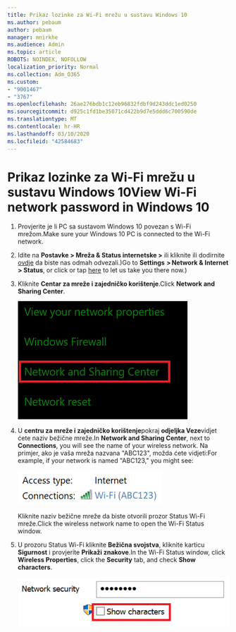 ```yaml
---
title: Prikaz lozinke za Wi-Fi mrežu u sustavu Windows 10
ms.author: pebaum
author: pebaum
manager: mnirkhe
ms.audience: Admin
ms.topic: article
ROBOTS: NOINDEX, NOFOLLOW
localization_priority: Normal
ms.collection: Adm_O365
ms.custom:
- "9001467"
- "3767"
ms.openlocfilehash: 26ae276bdb1c12eb96832fdbf9d243ddc1ed0250
ms.sourcegitcommit: d925c1fd1be35071cd422b9d7e5ddd6c700590de
ms.translationtype: MT
ms.contentlocale: hr-HR
ms.lasthandoff: 03/10/2020
ms.locfileid: "42584683"
---
```

# <a name="view-wi-fi-network-password-in-windows-10"></a><span data-ttu-id="237ec-102">Prikaz lozinke za Wi-Fi mrežu u sustavu Windows 10</span><span class="sxs-lookup"><span data-stu-id="237ec-102">View Wi-Fi network password in Windows 10</span></span>

1. <span data-ttu-id="237ec-103">Provjerite je li PC sa sustavom Windows 10 povezan s Wi-Fi mrežom.</span><span class="sxs-lookup"><span data-stu-id="237ec-103">Make sure your Windows 10 PC is connected to the Wi-Fi network.</span></span>

2. <span data-ttu-id="237ec-104">Idite na **Postavke > Mreža & Status internetske >** ili kliknite ili dodirnite [ovdje](ms-settings:network?activationSource=GetHelp) da biste nas odmah odvezali.)</span><span class="sxs-lookup"><span data-stu-id="237ec-104">Go to **Settings  > Network & Internet  > Status**, or click or tap [here](ms-settings:network?activationSource=GetHelp) to let us take you there now.)</span></span>

3. <span data-ttu-id="237ec-105">Kliknite **Centar za mreže i zajedničko korištenje**.</span><span class="sxs-lookup"><span data-stu-id="237ec-105">Click **Network and Sharing Center**.</span></span>

    ![centar za mreže i zajedničko korištenje.](media/network-sharing-center.png)

4. <span data-ttu-id="237ec-107">U **centru za mreže i zajedničko korištenje**pokraj **odjeljka Veze**vidjet ćete naziv bežične mreže.</span><span class="sxs-lookup"><span data-stu-id="237ec-107">In **Network and Sharing Center**, next to **Connections**, you will see the name of your wireless network.</span></span> <span data-ttu-id="237ec-108">Na primjer, ako je vaša mreža nazvana "ABC123", možda ćete vidjeti:</span><span class="sxs-lookup"><span data-stu-id="237ec-108">For example, if your network is named "ABC123," you might see:</span></span>

    ![Mrežne veze.](media/network-connections.png)

    <span data-ttu-id="237ec-110">Kliknite naziv bežične mreže da biste otvorili prozor Status Wi-Fi mreže.</span><span class="sxs-lookup"><span data-stu-id="237ec-110">Click the wireless network name to open the Wi-Fi Status window.</span></span> 

5. <span data-ttu-id="237ec-111">U prozoru Status Wi-Fi kliknite **Bežična svojstva**, kliknite karticu **Sigurnost** i provjerite **Prikaži znakove**.</span><span class="sxs-lookup"><span data-stu-id="237ec-111">In the Wi-Fi Status window, click **Wireless Properties**, click the **Security** tab, and check **Show characters**.</span></span>

    ![Prikažite znakove lozinke za Wi-Fi.](media/show-password-characters.png)

